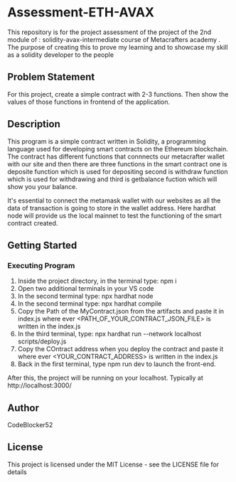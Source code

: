 # Assessment-ETH-AVAX

This repository is for the project assessment of the project of the 2nd module of : solidity-avax-intermediate course of Metacrafters academy . The purpose of creating this to prove my learning and to showcase my skill as a solidity developer to the people

## Problem Statement

For this project, create a simple contract with 2-3 functions. Then show the values of those functions in frontend of the application.

## Description
This program is a simple contract written in Solidity, a programming language used for developing smart contracts on the Ethereum blockchain. The contract has different functions that connnects our metacrafter wallet with our site and then there are three functions in the smart contract one is deposite function which is used for depositing second is withdraw function which is used for withdrawing and third is getbalance fuction which will show you your balance.

It's essential to connect the metamask wallet with our websites as all the data of transaction is going to store in the wallet address. Here hardhat node will provide us the local mainnet to test the functioning of the smart contract created.

## Getting Started

### Executing Program

1. Inside the project directory, in the terminal type: npm i
2. Open two additional terminals in your VS code
3. In the second terminal type: npx hardhat node
4. In the second terminal type: npx hardhat compile
5. Copy the Path of the MyContract.json from the artifacts and paste it in index.js where ever <PATH_OF_YOUR_CONTRACT_JSON_FILE> is written in the index.js
6. In the third terminal, type: npx hardhat run --network localhost scripts/deploy.js
7. Copy the COntract address when you deploy the contract and paste it where ever <YOUR_CONTRACT_ADDRESS> is written in  the index.js
8. Back in the first terminal, type npm run dev to launch the front-end.

After this, the project will be running on your localhost. 
Typically at http://localhost:3000/

## Author
CodeBlocker52


## License

This project is licensed under the MIT License - see the LICENSE file for details
